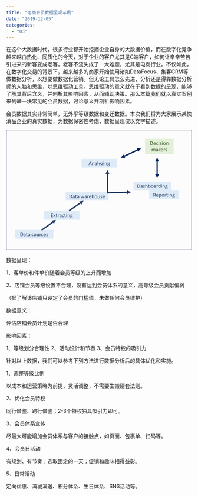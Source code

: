 ```yaml
---
title: "电商会员数据呈现示例"
date: "2019-12-05"
categories: 
  - "03"
---
```


在这个大数据时代，很多行业都开始挖掘企业自身的大数据价值，而在数字化竞争越来越白热化、同质化的今天，对于企业的客户尤其是C端客户，如何让辛辛苦苦引进来的新客变成老客，老客不流失成了一大难题，尤其是电商行业。不仅如此，在数字化交易的背景下，越来越多的商家开始使用诸如DataFocus、集客CRM等做数据分析，以想要做数据化营销。但无论工具怎么先进，分析还是得靠数据分析师的人脑和思维，以思维驱动工具。思维驱动的意义就在于看到数据的呈现，能够了解其背后含义，并剖析其影响因素，从而辅助决策。那么本篇我们就以真实案例来列举一块常见的会员数据，讨论意义并剖析影响因素。

会员数据其实非常简单，无外乎等级数据和变迁数据。本次我们将为大家展示某快消品企业的真实数据，为数据保密性考虑，数据呈现仅以文字描述。

![](images/word-image-16.png)

数据呈现：

1、客单价和件单价随着会员等级的上升而增加

2、店铺会员等级设置不合理，没有达到会员体系的意义，高等级会员贡献偏弱

（据了解该店铺只设定了会员的门槛值，未做任何会员维护）

数据意义：

评估店铺会员计划是否合理

影响因素：

1、等级划分合理性 2、活动设计和节奏 3、会员特权的吸引力

针对以上数据，我们可以参考下列方法进行数据分析后的具体优化和实施。

1、调整等级比例

以成本和运营策略为前提，灵活调整，不需要生搬硬套法则。

2、优化会员特权

同行借鉴、跨行借鉴；2-3个特权独具吸引力即可。

3、会员体系宣传

尽最大可能增加会员体系与客户的接触点，如页面、包裹单、扫码等。

4、会员日活动

有规划、有节奏；选取固定的一天；促销和趣味相得益彰。

5、日常活动

定向优惠、满减满送、积分体系、生日体系、SNS活动等。
